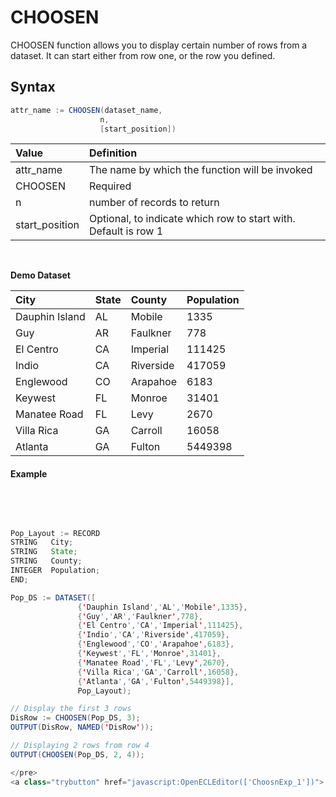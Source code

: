 # CHOOSEN

CHOOSEN function allows you to display certain number of rows from a dataset. It can start either from row one, or the row you defined. 

## Syntax

```java
attr_name := CHOOSEN(dataset_name,
                    n,
                    [start_position])
```

|Value|Definition|
|:----|:---------|
attr_name | The name by which the function will be invoked
CHOOSEN | Required
n | number of records to return
start_position |  Optional, to indicate which row to start with. Default is row 1


<br>

**Demo Dataset**

|City|State|County|Population|
|:----|:---|:---|:----|
Dauphin Island |AL|Mobile|1335
Guy|AR|Faulkner|778
El Centro|CA|Imperial|111425
Indio|CA|Riverside|417059
Englewood|CO|Arapahoe|6183
Keywest|FL|Monroe|31401
Manatee Road|FL|Levy|2670
Villa Rica|GA|Carroll|16058
Atlanta|GA|Fulton|5449398

#### Example

<br>
<pre id="ChoosnExp_1">

```java
Pop_Layout := RECORD
STRING   City;
STRING   State;
STRING   County;
INTEGER  Population;
END;

Pop_DS := DATASET([
               {'Dauphin Island','AL','Mobile',1335},
               {'Guy','AR','Faulkner',778},
               {'El Centro','CA','Imperial',111425},
               {'Indio','CA','Riverside',417059},
               {'Englewood','CO','Arapahoe',6183},
               {'Keywest','FL','Monroe',31401},
               {'Manatee Road','FL','Levy',2670},
               {'Villa Rica','GA','Carroll',16058},
               {'Atlanta','GA','Fulton',5449398}],
               Pop_Layout);

// Display the first 3 rows
DisRow := CHOOSEN(Pop_DS, 3);
OUTPUT(DisRow, NAMED('DisRow'));

// Displaying 2 rows from row 4
OUTPUT(CHOOSEN(Pop_DS, 2, 4));

</pre>
<a class="trybutton" href="javascript:OpenECLEditor(['ChoosnExp_1'])"> Try Me </a>

